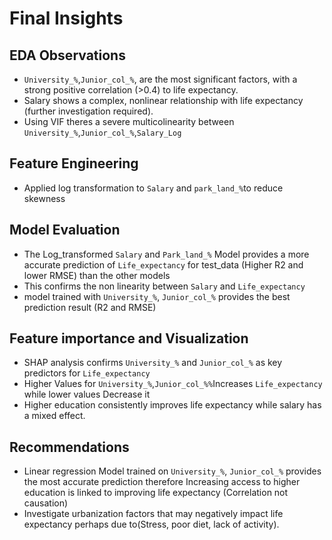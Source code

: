# Final Insights

## EDA Observations
- `University_%`,`Junior_col_%`, are the most significant factors, with a strong positive correlation (>0.4) to life expectancy.
- Salary shows a complex, nonlinear relationship with life expectancy (further investigation required).
- Using VIF theres a severe multicolinearity between  `University_%`,`Junior_col_%`,`Salary_Log`

## Feature Engineering
- Applied log transformation to `Salary` and `park_land_%`to reduce skewness

## Model Evaluation
- The Log_transformed `Salary` and `Park_land_%` Model provides a more accurate prediction of `Life_expectancy` for test_data (Higher R2 and lower RMSE) than the other models
- This confirms the non linearity between `Salary` and `Life_expectancy`
- model trained with `University_%`, `Junior_col_%` provides the best prediction result (R2 and RMSE)

## Feature importance and Visualization
- SHAP analysis confirms `University_%` and `Junior_col_%` as key predictors for `Life_expectancy`
- Higher Values for `University_%`,`Junior_col_%%`Increases `Life_expectancy` while lower values Decrease it
- Higher education consistently improves life expectancy while salary has a mixed effect.

## Recommendations
- Linear regression Model trained on `University_%`, `Junior_col_%` provides the most accurate prediction therefore  Increasing access to higher education is linked to improving life expectancy (Correlation not causation)
- Investigate urbanization factors that may negatively impact life expectancy perhaps due to(Stress, poor diet, lack of activity).
  